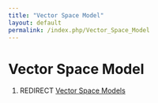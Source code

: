 ```yaml
---
title: "Vector Space Model"
layout: default
permalink: /index.php/Vector_Space_Model
---
```


# Vector Space Model

1. REDIRECT [Vector Space Models](Vector_Space_Models)